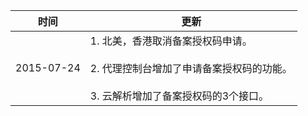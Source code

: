 
|时间 | 更新 |
|---------|---------|
| 2015-07-24 | 1. 北美，香港取消备案授权码申请。<br><br>2. 代理控制台增加了申请备案授权码的功能。<br><br>3. 云解析增加了备案授权码的3个接口。 |
